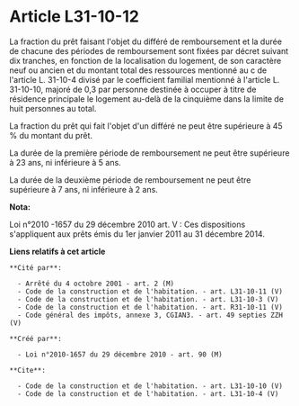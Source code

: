 # Article L31-10-12

La fraction du prêt faisant l'objet du différé de remboursement et la durée de chacune des périodes de remboursement sont
fixées par décret suivant dix tranches, en fonction de la localisation du logement, de son caractère neuf ou ancien et du
montant total des ressources mentionné au c de l'article L. 31-10-4 divisé par le coefficient familial mentionné à l'article
L. 31-10-10, majoré de 0,3 par personne destinée à occuper à titre de résidence principale le logement au-delà de la
cinquième dans la limite de huit personnes au total. 

La fraction du prêt qui fait l'objet d'un différé ne peut être supérieure à 45 % du montant du prêt. 

La durée de la première période de remboursement ne peut être supérieure à 23 ans, ni inférieure à 5 ans. 

La durée de la deuxième période de remboursement ne peut être supérieure à 7 ans, ni inférieure à 2 ans.

**Nota:**

Loi n°2010 -1657 du 29 décembre 2010 art. V : Ces dispositions s'appliquent aux prêts émis du 1er janvier 2011 au 31 décembre
2014.

**Liens relatifs à cet article**

	**Cité par**:

	  - Arrêté du 4 octobre 2001 - art. 2 (M)
	  - Code de la construction et de l'habitation. - art. L31-10-11 (V)
	  - Code de la construction et de l'habitation. - art. L31-10-3 (V)
	  - Code de la construction et de l'habitation. - art. R31-10-11 (V)
	  - Code général des impôts, annexe 3, CGIAN3. - art. 49 septies ZZH (V)

	**Créé par**:

	  - Loi n°2010-1657 du 29 décembre 2010 - art. 90 (M)

	**Cite**:

	  - Code de la construction et de l'habitation. - art. L31-10-10 (V)
	  - Code de la construction et de l'habitation. - art. L31-10-4 (V)
